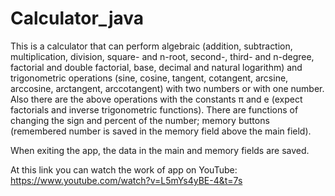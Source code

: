 # Calculator_java
This is a calculator that can perform algebraic (addition, subtraction, multiplication, division, square- and n-root, second-, third- and n-degree, factorial and double factorial, base, decimal and natural logarithm)
and trigonometric operations (sine, cosine, tangent, cotangent, arcsine, arccosine, arctangent, arccotangent) with two numbers or with one number. 
Also there are the above operations with the constants π and e (expect factorials and inverse trigonometric functions).
There are functions of changing the sign and percent of the number; memory buttons (remembered number is saved in the memory field above the main field).

When exiting the app, the data in the main and memory fields are saved.

At this link you can watch the work of app on YouTube: https://www.youtube.com/watch?v=L5mYs4yBE-4&t=7s
